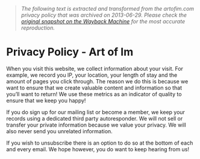 > *The following text is extracted and transformed from the artofim.com privacy policy that was archived on 2013-06-29. Please check the [original snapshot on the Wayback Machine](https://web.archive.org/web/20130629090900id_/http%3A//artofim.com/privacy-policy-2) for the most accurate reproduction.*

# Privacy Policy - Art of Im

When you visit this website, we collect information about your visit. For example, we record you IP, your location, your length of stay and the amount of pages you click through. The reason we do this is because we want to ensure that we create valuable content and information so that you’ll want to return! We use these metrics as an indicator of quality to ensure that we keep you happy!

If you do sign up for our mailing list or become a member, we keep your records using a dedicated third party autoresponder. We will not sell or transfer your private information because we value your privacy. We will also never send you unrelated information.

If you wish to unsubscribe there is an option to do so at the bottom of each and every email. We hope however, you do want to keep hearing from us!
